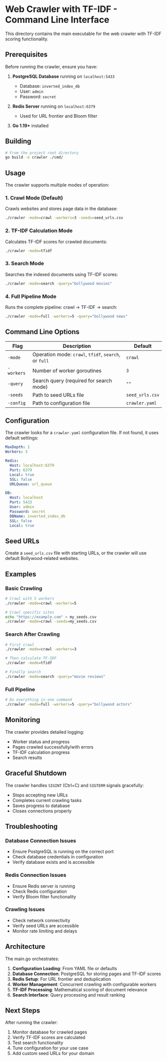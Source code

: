 # Web Crawler with TF-IDF - Command Line Interface

This directory contains the main executable for the web crawler with TF-IDF scoring functionality.

## Prerequisites

Before running the crawler, ensure you have:

1. **PostgreSQL Database** running on `localhost:5433`
   - Database: `inverted_index_db`
   - User: `admin`
   - Password: `secret`

2. **Redis Server** running on `localhost:6379`
   - Used for URL frontier and Bloom filter

3. **Go 1.19+** installed

## Building

```bash
# From the project root directory
go build -o crawler ./cmd/
```

## Usage

The crawler supports multiple modes of operation:

### 1. Crawl Mode (Default)
Crawls websites and stores page data in the database:

```bash
./crawler -mode=crawl -workers=3 -seeds=seed_urls.csv
```

### 2. TF-IDF Calculation Mode
Calculates TF-IDF scores for crawled documents:

```bash
./crawler -mode=tfidf
```

### 3. Search Mode
Searches the indexed documents using TF-IDF scores:

```bash
./crawler -mode=search -query="bollywood movies"
```

### 4. Full Pipeline Mode
Runs the complete pipeline: crawl → TF-IDF → search:

```bash
./crawler -mode=full -workers=5 -query="bollywood news"
```

## Command Line Options

| Flag | Description | Default |
|------|-------------|---------|
| `-mode` | Operation mode: `crawl`, `tfidf`, `search`, or `full` | `crawl` |
| `-workers` | Number of worker goroutines | `3` |
| `-query` | Search query (required for search mode) | `""` |
| `-seeds` | Path to seed URLs file | `seed_urls.csv` |
| `-config` | Path to configuration file | `crawler.yaml` |

## Configuration

The crawler looks for a `crawler.yaml` configuration file. If not found, it uses default settings:

```yaml
MaxDepth: 1
Workers: 3

Redis:
  Host: localhost:6379
  Port: 6379
  Local: true
  SSL: false
  URLQueue: url_queue

DB:
  Host: localhost
  Port: 5433
  User: admin
  Password: secret
  DBName: inverted_index_db
  SSL: false
  Local: true
```

## Seed URLs

Create a `seed_urls.csv` file with starting URLs, or the crawler will use default Bollywood-related websites.

## Examples

### Basic Crawling
```bash
# Crawl with 5 workers
./crawler -mode=crawl -workers=5

# Crawl specific sites
echo "https://example.com" > my_seeds.csv
./crawler -mode=crawl -seeds=my_seeds.csv
```

### Search After Crawling
```bash
# First crawl
./crawler -mode=crawl -workers=3

# Then calculate TF-IDF
./crawler -mode=tfidf

# Finally search
./crawler -mode=search -query="movie reviews"
```

### Full Pipeline
```bash
# Do everything in one command
./crawler -mode=full -workers=5 -query="bollywood actors"
```

## Monitoring

The crawler provides detailed logging:
- Worker status and progress
- Pages crawled successfully/with errors
- TF-IDF calculation progress
- Search results

## Graceful Shutdown

The crawler handles `SIGINT` (Ctrl+C) and `SIGTERM` signals gracefully:
- Stops accepting new URLs
- Completes current crawling tasks
- Saves progress to database
- Closes connections properly

## Troubleshooting

### Database Connection Issues
- Ensure PostgreSQL is running on the correct port
- Check database credentials in configuration
- Verify database exists and is accessible

### Redis Connection Issues
- Ensure Redis server is running
- Check Redis configuration
- Verify Bloom filter functionality

### Crawling Issues
- Check network connectivity
- Verify seed URLs are accessible
- Monitor rate limiting and delays

## Architecture

The main.go orchestrates:
1. **Configuration Loading**: From YAML file or defaults
2. **Database Connection**: PostgreSQL for storing pages and TF-IDF scores
3. **Redis Setup**: For URL frontier and deduplication
4. **Worker Management**: Concurrent crawling with configurable workers
5. **TF-IDF Processing**: Mathematical scoring of document relevance
6. **Search Interface**: Query processing and result ranking

## Next Steps

After running the crawler:
1. Monitor database for crawled pages
2. Verify TF-IDF scores are calculated
3. Test search functionality
4. Tune configuration for your use case
5. Add custom seed URLs for your domain
